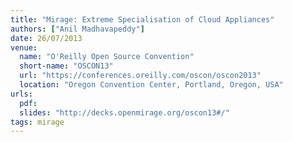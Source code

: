 ```yaml
---
title: "Mirage: Extreme Specialisation of Cloud Appliances"
authors: ["Anil Madhavapeddy"]
date: 26/07/2013
venue:
  name: "O'Reilly Open Source Convention"
  short-name: "OSCON13"
  url: "https://conferences.oreilly.com/oscon/oscon2013"
  location: "Oregon Convention Center, Portland, Oregon, USA"
urls:
  pdf:
  slides: "http://decks.openmirage.org/oscon13#/"
tags: mirage
---
```

